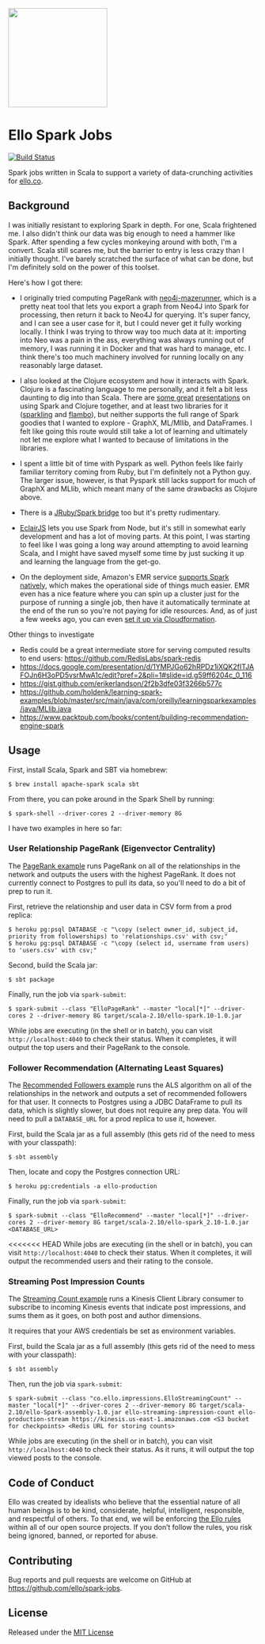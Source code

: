 <img src="http://d324imu86q1bqn.cloudfront.net/uploads/user/avatar/641/large_Ello.1000x1000.png" width="200px" height="200px" />

# Ello Spark Jobs

[![Build Status](https://travis-ci.org/ello/spark-jobs.svg?branch=master)](https://travis-ci.org/ello/spark-jobs)

Spark jobs written in Scala to support a variety of data-crunching activities for [ello.co](http://ello.co).

## Background
I was initially resistant to exploring Spark in depth. For one, Scala frightened me. I also didn't think our data was big enough to need a hammer like Spark. After spending a few cycles monkeying around with both, I'm a convert. Scala still scares me, but the barrier to entry is less crazy than I initially thought. I've barely scratched the surface of what can be done, but I'm definitely sold on the power of this toolset.

Here's how I got there:

- I originally tried computing PageRank with [neo4j-mazerunner](https://github.com/neo4j-contrib/neo4j-mazerunner), which is a pretty neat tool that lets you export a graph from Neo4J into Spark for processing, then return it back to Neo4J for querying. It's super fancy, and I can see a user case for it, but I could never get it fully working locally. I think I was trying to throw way too much data at it: importing into Neo was a pain in the ass, everything was always running out of memory, I was running it in Docker and that was hard to manage, etc. I think there's too much machinery involved for running locally on any reasonably large dataset.

- I also looked at the Clojure ecosystem and how it interacts with Spark. Clojure is a fascinating language to me personally, and it felt a bit less daunting to dig into than Scala. There are [some great](https://speakerdeck.com/chris_betz/spark-way) [presentations](https://speakerdeck.com/chris_betz/big-data-processing-using-apache-spark-and-clojure) on using Spark and Clojure together, and at least two libraries for it ([sparkling](https://github.com/gorillalabs/sparkling) and [flambo](https://github.com/yieldbot/flambo)), but neither supports the full range of Spark goodies that I wanted to explore - GraphX, ML/Mllib, and DataFrames. I felt like going this route would still take a lot of learning and ultimately not let me explore what I wanted to because of limitations in the libraries.

- I spent a little bit of time with Pyspark as well. Python feels like fairly familiar territory coming from Ruby, but I'm definitely not a Python guy. The larger issue, however, is that Pyspark still lacks support for much of GraphX and MLlib, which meant many of the same drawbacks as Clojure above.

- There is a [JRuby/Spark bridge](https://github.com/ondra-m/ruby-spark) too but it's pretty rudimentary.

- [EclairJS](https://github.com/EclairJS/eclairjs-node) lets you use Spark from Node, but it's still in somewhat early development and has a lot of moving parts. At this point, I was starting to feel like I was going a long way around attempting to avoid learning Scala, and I might have saved myself some time by just sucking it up and learning the language from the get-go.

- On the deployment side, Amazon's EMR service [supports Spark natively](https://aws.amazon.com/elasticmapreduce/details/spark/), which makes the operational side of things much easier. EMR even has a nice feature where you can spin up a cluster just for the purpose of running a single job, then have it automatically terminate at the end of the run so you're not paying for idle resources. And, as of just a few weeks ago, you can even [set it up via Cloudformation](https://aws.amazon.com/about-aws/whats-new/2016/02/aws-cloudformation-adds-support-for-amazon-vpc-nat-gateway-amazon-ec2-container-registry-and-more/).

Other things to investigate

- Redis could be a great intermediate store for serving computed results to end users: https://github.com/RedisLabs/spark-redis
- https://docs.google.com/presentation/d/1YMPJGo62hRPDz1iXQK2fITJAFOJn6H3oPD5vsrMwA1c/edit?pref=2&pli=1#slide=id.g59ff6204c_0_116
- https://gist.github.com/erikerlandson/2f2b3dfe03f3266b577c
- https://github.com/holdenk/learning-spark-examples/blob/master/src/main/java/com/oreilly/learningsparkexamples/java/MLlib.java
- https://www.packtpub.com/books/content/building-recommendation-engine-spark

## Usage

First, install Scala, Spark and SBT via homebrew:

    $ brew install apache-spark scala sbt

From there, you can poke around in the Spark Shell by running:

    $ spark-shell --driver-cores 2 --driver-memory 8G

I have two examples in here so far:

### User Relationship PageRank (Eigenvector Centrality)

The [PageRank example](src/main/scala/ElloPageRank.scala) runs PageRank on all of the relationships in the network and outputs the users with the highest PageRank. It does not currently connect to Postgres to pull its data, so you'll need to do a bit of prep to run it.

First, retrieve the relationship and user data in CSV form from a prod replica:

    $ heroku pg:psql DATABASE -c "\copy (select owner_id, subject_id, priority from followerships) to 'relationships.csv' with csv;"
    $ heroku pg:psql DATABASE -c "\copy (select id, username from users) to 'users.csv' with csv;"

Second, build the Scala jar:

    $ sbt package

Finally, run the job via `spark-submit`:

    $ spark-submit --class "ElloPageRank" --master "local[*]" --driver-cores 2 --driver-memory 8G target/scala-2.10/ello-spark.10-1.0.jar

While jobs are executing (in the shell or in batch), you can visit `http://localhost:4040` to check their status. When it completes, it will output the top users and their PageRank to the console.

### Follower Recommendation (Alternating Least Squares)

The [Recommended Followers example](src/main/scala/ElloRecommend.scala) runs the ALS algorithm on all of the relationships in the network and outputs a set of recommended followers for that user. It connects to Postgres using a JDBC DataFrame to pull its data, which is slightly slower, but does not require any prep data. You will need to pull a `DATABASE_URL` for a prod replica to use it, however.

First, build the Scala jar as a full assembly (this gets rid of the need to mess
with your classpath):

    $ sbt assembly

Then, locate and copy the Postgres connection URL:

    $ heroku pg:credentials -a ello-production

Finally, run the job via `spark-submit`:

    $ spark-submit --class "ElloRecommend" --master "local[*]" --driver-cores 2 --driver-memory 8G target/scala-2.10/ello-spark_2.10-1.0.jar <DATABASE_URL>

<<<<<<< HEAD
While jobs are executing (in the shell or in batch), you can visit `http://localhost:4040` to check their status. When it completes, it will output the recommended users and their rating to the console.


### Streaming Post Impression Counts

The [Streaming Count example](src/main/scala/co/ello/impressions/ElloStreamingCount.scala) runs a Kinesis Client Library consumer to subscribe to incoming Kinesis events that indicate post impressions, and sums them as it goes, on both post and author dimensions.

It requires that your AWS credentials be set as environment variables.

First, build the Scala jar as a full assembly (this gets rid of the need to mess with your classpath):

    $ sbt assembly

Then, run the job via `spark-submit`:

    $ spark-submit --class "co.ello.impressions.ElloStreamingCount" --master "local[*]" --driver-cores 2 --driver-memory 8G target/scala-2.10/ello-Spark-assembly-1.0.jar ello-streaming-impression-count ello-production-stream https://kinesis.us-east-1.amazonaws.com <S3 bucket for checkpoints> <Redis URL for storing counts>

While jobs are executing (in the shell or in batch), you can visit `http://localhost:4040` to check their status. As it runs, it will output the top viewed posts to the console.

## Code of Conduct
Ello was created by idealists who believe that the essential nature of all human beings is to be kind, considerate, helpful, intelligent, responsible, and respectful of others. To that end, we will be enforcing [the Ello rules](https://ello.co/wtf/policies/rules/) within all of our open source projects. If you don’t follow the rules, you risk being ignored, banned, or reported for abuse.

## Contributing
Bug reports and pull requests are welcome on GitHub at https://github.com/ello/spark-jobs.

## License
Released under the [MIT License](/LICENSE.txt)
